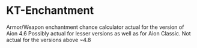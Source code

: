 # KT-Enchantment
Armor/Weapon enchantment chance calculator actual for the version of Aion 4.6
Possibly actual for lesser versions as well as for Aion Classic. Not actual for the versions above ~4.8
